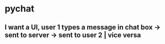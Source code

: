 # pychat
 
## I want a UI, user 1 types a message in chat box -> sent to server -> sent to user 2 | vice versa